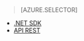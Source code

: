 > [AZURE.SELECTOR]
- [.NET SDK](../articles/media-services-dotnet-how-to-use.md)
- [API REST](../articles/media-services-rest-how-to-use.md)

<!--HONumber=52-->
